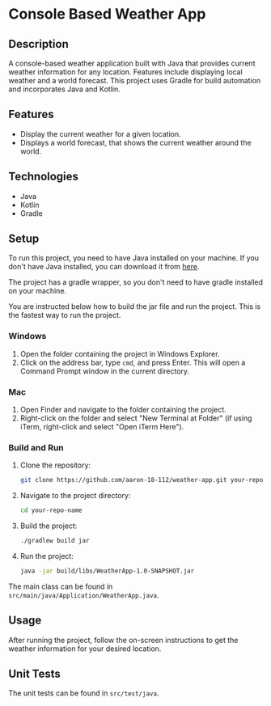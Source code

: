 # Console Based Weather App

## Description
A console-based weather application built with Java that provides current weather information for any location. Features include displaying local weather and a world forecast. This project uses Gradle for build automation and incorporates Java and Kotlin.

## Features
- Display the current weather for a given location.
- Displays a world forecast, that shows the current weather around the world.
  
## Technologies
- Java
- Kotlin
- Gradle

## Setup
To run this project, you need to have Java installed on your machine. If you don't have Java installed, you can download it from [here](https://www.java.com/en/download/).

The project has a gradle wrapper, so you don't need to have gradle installed on your machine.

You are instructed below how to build the jar file and run the project. This is the fastest way to run the project.

### Windows
1. Open the folder containing the project in Windows Explorer.
2. Click on the address bar, type `cmd`, and press Enter. This will open a Command Prompt window in the current directory.

### Mac
1. Open Finder and navigate to the folder containing the project.
2. Right-click on the folder and select "New Terminal at Folder" (if using iTerm, right-click and select "Open iTerm Here").

### Build and Run
1. Clone the repository:
    ```bash
    git clone https://github.com/aaron-18-112/weather-app.git your-repo-name
    ```

2. Navigate to the project directory:
    ```bash
    cd your-repo-name
    ```

3. Build the project:
    ```bash
    ./gradlew build jar
    ```
    
4. Run the project:
    ```bash
    java -jar build/libs/WeatherApp-1.0-SNAPSHOT.jar
    ```

The main class can be found in `src/main/java/Application/WeatherApp.java`.
    
## Usage
After running the project, follow the on-screen instructions to get the weather information for your desired location.

## Unit Tests
The unit tests can be found in `src/test/java`.
